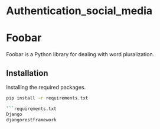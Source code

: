 # Authentication_social_media

# Foobar

Foobar is a Python library for dealing with word pluralization.

## Installation

Installing the required packages.

```bash
pip install -r requirements.txt

```requirements.txt
Django
djangorestframework
